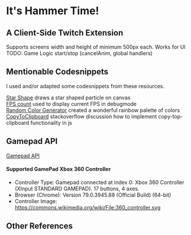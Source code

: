 # It's Hammer Time!

## A Client-Side Twitch Extension

Supports screens width and height of minimum 500px each.
Works for UI
TODO: Game Logic start/stop (cancelAnim, global handlers)

## Mentionable Codesnippets

I used and/or adapted some codesnippets from these resources.

[Star Shape](https://stackoverflow.com/questions/25837158/how-to-draw-a-star-by-using-canvas-html5) draws a star shaped particle on canvas  
[FPS count](https://www.growingwiththeweb.com/2017/12/fast-simple-js-fps-counter.html) used to display current FPS in debugmode  
[Random Color Generator](https://stackoverflow.com/a/7419630) created a wonderful rainbow palette of colors  
[CopyToClipboard](https://stackoverflow.com/questions/400212/how-do-i-copy-to-the-clipboard-in-javascript) stackoverflow discussion how to implement copy-top-clipboard functionality in js

## Gamepad API

[Gamepad API](https://developer.mozilla.org/en-US/docs/Web/API/Gamepad_API/Using_the_Gamepad_API)

#### Supported GamePad Xbox 360 Controller

-   Controller Type: Gamepad connected at index 0: Xbox 360 Controller (XInput STANDARD GAMEPAD). 17 buttons, 4 axes.
-   Browser (Chrome): Version 79.0.3945.88 (Official Build) (64-bit)
-   Controller Image: https://commons.wikimedia.org/wiki/File:360_controller.svg

## Other References
